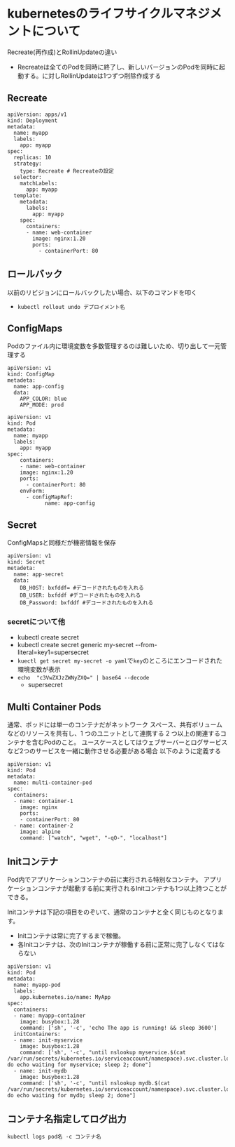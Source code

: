 # kubernetesのライフサイクルマネジメントについて
Recreate(再作成)とRollinUpdateの違い
- Recreateは全てのPodを同時に終了し、新しいバージョンのPodを同時に起動する。に対しRollinUpdateは1つずつ削除作成する

## Recreate
```
apiVersion: apps/v1
kind: Deployment
metadata:
  name: myapp
  labels:
    app: myapp
spec:
  replicas: 10
  strategy:
    type: Recreate # Recreateの設定
  selector:
    matchLabels:
      app: myapp
  template:
    metadata:
      labels:
        app: myapp
    spec:
      containers:
      - name: web-container
        image: nginx:1.20
        ports:
          - containerPort: 80
```

## ロールバック
以前のリビジョンにロールバックしたい場合、以下のコマンドを叩く
- `kubectl rollout undo デプロイメント名`

## ConfigMaps
Podのファイル内に環境変数を多数管理するのは難しいため、切り出して一元管理する
```
apiVersion: v1
kind: ConfigMap
metadeta:
  name: app-config
  data:
    APP_COLOR: blue
    APP_MODE: prod
```
```
apiVersion: v1
kind: Pod
metadata:
  name: myapp
  labels:
    app: myapp
spec:
    containers:
    - name: web-container
    image: nginx:1.20
    ports:
      - containerPort: 80
    envForm:
      - configMapRef:
            name: app-config
```

## Secret
ConfigMapsと同様だが機密情報を保存
```
apiVersion: v1
kind: Secret
metadeta:
  name: app-secret
  data:
    DB_HOST: bxfddf= #デコードされたものを入れる
    DB_USER: bxfddf #デコードされたものを入れる
    DB_Password: bxfddf #デコードされたものを入れる
```

### secretについて他
- kubectl create secret
- kubectl create secret generic my-secret --from-literal=key1=supersecret
- `kuectl get secret my-secret -o yaml`で`key`のところにエンコードされた環境変数が表示
- `echo  "c3VwZXJzZWNyZXQ=" | base64 --decode`
  - supersecret


## Multi Container Pods
通常、ポッドには単一のコンテナだがネットワーク スペース、共有ボリュームなどのリソースを共有し、1 つのユニットとして連携する 2 つ以上の関連するコンテナを含むPodのこと。
ユースケースとしてはウェブサーバーとログサービスなど2つのサービスを一緒に動作させる必要がある場合
以下のように定義する
```
apiVersion: v1
kind: Pod
metadata:
  name: multi-container-pod
spec:
  containers:
  - name: container-1
    image: nginx
    ports:
    - containerPort: 80
  - name: container-2
    image: alpine
    command: ["watch", "wget", "-qO-", "localhost"]
```

## Initコンテナ
Pod内でアプリケーションコンテナの前に実行される特別なコンテナ。
アプリケーションコンテナが起動する前に実行されるInitコンテナも1つ以上持つことができる。

Initコンテナは下記の項目をのぞいて、通常のコンテナと全く同じものとなります。
- Initコンテナは常に完了するまで稼働。
- 各Initコンテナは、次のInitコンテナが稼働する前に正常に完了しなくてはならない
```
apiVersion: v1
kind: Pod
metadata:
  name: myapp-pod
  labels:
    app.kubernetes.io/name: MyApp
spec:
  containers:
  - name: myapp-container
    image: busybox:1.28
    command: ['sh', '-c', 'echo The app is running! && sleep 3600']
  initContainers:
  - name: init-myservice
    image: busybox:1.28
    command: ['sh', '-c', "until nslookup myservice.$(cat /var/run/secrets/kubernetes.io/serviceaccount/namespace).svc.cluster.local; do echo waiting for myservice; sleep 2; done"]
  - name: init-mydb
    image: busybox:1.28
    command: ['sh', '-c', "until nslookup mydb.$(cat /var/run/secrets/kubernetes.io/serviceaccount/namespace).svc.cluster.local; do echo waiting for mydb; sleep 2; done"]
```

## コンテナ名指定してログ出力
`kubectl logs pod名 -c コンテナ名`
